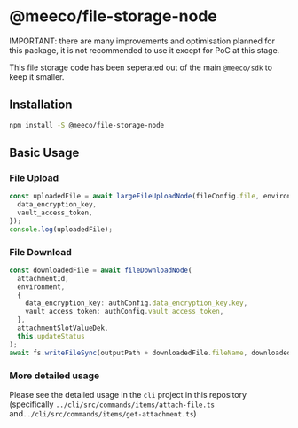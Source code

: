 # @meeco/file-storage-node

IMPORTANT: there are many improvements and optimisation planned for this package, it is not
recommended to use it except for PoC at this stage.

This file storage code has been seperated out of the main `@meeco/sdk` to keep it smaller.

## Installation

```sh
npm install -S @meeco/file-storage-node
```

## Basic Usage

### File Upload

```ts
const uploadedFile = await largeFileUploadNode(fileConfig.file, environment, {
  data_encryption_key,
  vault_access_token,
});
console.log(uploadedFile);
```

### File Download

```ts
const downloadedFile = await fileDownloadNode(
  attachmentId,
  environment,
  {
    data_encryption_key: authConfig.data_encryption_key.key,
    vault_access_token: authConfig.vault_access_token,
  },
  attachmentSlotValueDek,
  this.updateStatus
);
await fs.writeFileSync(outputPath + downloadedFile.fileName, downloadedFile.buffer);
```

### More detailed usage

Please see the detailed usage in the `cli` project in this repository (specifically
`../cli/src/commands/items/attach-file.ts` and`../cli/src/commands/items/get-attachment.ts`)
